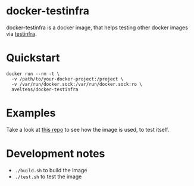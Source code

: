 # docker-testinfra

docker-testinfra is a docker image, that helps testing other docker images via [testinfra](https://testinfra.readthedocs.io/).

# Quickstart

    docker run --rm -t \
      -v /path/to/your-docker-project:/project \
      -v /var/run/docker.sock:/var/run/docker.sock:ro \
      aveltens/docker-testinfra

# Examples

Take a look at [this repo](https://github.com/angelo-v/docker-testinfra) to see how the image is used, to test itself.

# Development notes

* `./build.sh` to build the image
* `./test.sh` to test the image
